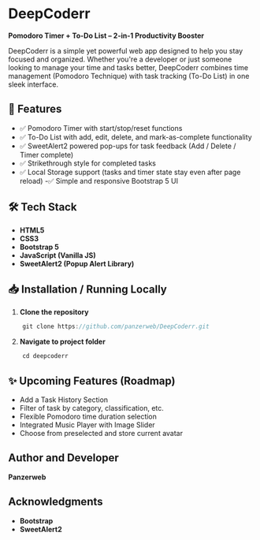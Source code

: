 # DeepCoderr

**Pomodoro Timer + To-Do List – 2-in-1 Productivity Booster**

DeepCoderr is a simple yet powerful web app designed to help you stay focused and organized. Whether you're a developer or just someone looking to manage your time and tasks better, DeepCoderr combines time management (Pomodoro Technique) with task tracking (To-Do List) in one sleek interface.

## 🚀 Features

- ✅ Pomodoro Timer with start/stop/reset functions
- ✅ To-Do List with add, edit, delete, and mark-as-complete functionality
- ✅ SweetAlert2 powered pop-ups for task feedback (Add / Delete / Timer complete)
- ✅ Strikethrough style for completed tasks
- ✅ Local Storage support (tasks and timer state stay even after page reload)
-✅ Simple and responsive Bootstrap 5 UI

## 🛠️ Tech Stack

- **HTML5**
- **CSS3**
- **Bootstrap 5**
- **JavaScript (Vanilla JS)**
- **SweetAlert2 (Popup Alert Library)**

## 📥 Installation / Running Locally
1. **Clone the repository**
``` javascript
    git clone https://github.com/panzerweb/DeepCoderr.git
```

2. **Navigate to project folder**
``` javascript
    cd deepcoderr
```

## ✨ Upcoming Features (Roadmap)
 - Add a Task History Section
 - Filter of task by category, classification, etc.
 - Flexible Pomodoro time duration selection
 - Integrated Music Player with Image Slider
 - Choose from preselected and store current avatar

## Author and Developer
**Panzerweb**

## Acknowledgments
- **Bootstrap**
- **SweetAlert2**